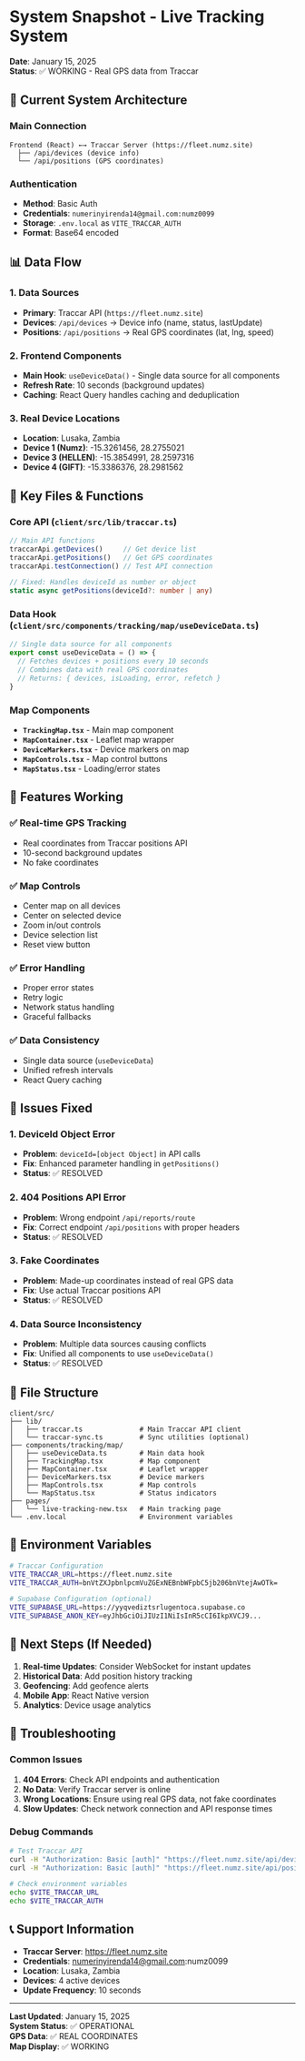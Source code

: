 # System Snapshot - Live Tracking System
**Date**: January 15, 2025  
**Status**: ✅ WORKING - Real GPS data from Traccar

## 🎯 Current System Architecture

### Main Connection
```
Frontend (React) ←→ Traccar Server (https://fleet.numz.site)
  ├── /api/devices (device info)
  └── /api/positions (GPS coordinates)
```

### Authentication
- **Method**: Basic Auth
- **Credentials**: `numerinyirenda14@gmail.com:numz0099`
- **Storage**: `.env.local` as `VITE_TRACCAR_AUTH`
- **Format**: Base64 encoded

## 📊 Data Flow

### 1. Data Sources
- **Primary**: Traccar API (`https://fleet.numz.site`)
- **Devices**: `/api/devices` → Device info (name, status, lastUpdate)
- **Positions**: `/api/positions` → Real GPS coordinates (lat, lng, speed)

### 2. Frontend Components
- **Main Hook**: `useDeviceData()` - Single data source for all components
- **Refresh Rate**: 10 seconds (background updates)
- **Caching**: React Query handles caching and deduplication

### 3. Real Device Locations
- **Location**: Lusaka, Zambia
- **Device 1 (Numz)**: -15.3261456, 28.2755021
- **Device 3 (HELLEN)**: -15.3854991, 28.2597316
- **Device 4 (GIFT)**: -15.3386376, 28.2981562

## 🔧 Key Files & Functions

### Core API (`client/src/lib/traccar.ts`)
```typescript
// Main API functions
traccarApi.getDevices()     // Get device list
traccarApi.getPositions()   // Get GPS coordinates
traccarApi.testConnection() // Test API connection

// Fixed: Handles deviceId as number or object
static async getPositions(deviceId?: number | any)
```

### Data Hook (`client/src/components/tracking/map/useDeviceData.ts`)
```typescript
// Single data source for all components
export const useDeviceData = () => {
  // Fetches devices + positions every 10 seconds
  // Combines data with real GPS coordinates
  // Returns: { devices, isLoading, error, refetch }
}
```

### Map Components
- **`TrackingMap.tsx`** - Main map component
- **`MapContainer.tsx`** - Leaflet map wrapper
- **`DeviceMarkers.tsx`** - Device markers on map
- **`MapControls.tsx`** - Map control buttons
- **`MapStatus.tsx`** - Loading/error states

## 🚀 Features Working

### ✅ Real-time GPS Tracking
- Real coordinates from Traccar positions API
- 10-second background updates
- No fake coordinates

### ✅ Map Controls
- Center map on all devices
- Center on selected device
- Zoom in/out controls
- Device selection list
- Reset view button

### ✅ Error Handling
- Proper error states
- Retry logic
- Network status handling
- Graceful fallbacks

### ✅ Data Consistency
- Single data source (`useDeviceData`)
- Unified refresh intervals
- React Query caching

## 🐛 Issues Fixed

### 1. DeviceId Object Error
- **Problem**: `deviceId=[object Object]` in API calls
- **Fix**: Enhanced parameter handling in `getPositions()`
- **Status**: ✅ RESOLVED

### 2. 404 Positions API Error
- **Problem**: Wrong endpoint `/api/reports/route`
- **Fix**: Correct endpoint `/api/positions` with proper headers
- **Status**: ✅ RESOLVED

### 3. Fake Coordinates
- **Problem**: Made-up coordinates instead of real GPS data
- **Fix**: Use actual Traccar positions API
- **Status**: ✅ RESOLVED

### 4. Data Source Inconsistency
- **Problem**: Multiple data sources causing conflicts
- **Fix**: Unified all components to use `useDeviceData()`
- **Status**: ✅ RESOLVED

## 📁 File Structure

```
client/src/
├── lib/
│   ├── traccar.ts              # Main Traccar API client
│   └── traccar-sync.ts         # Sync utilities (optional)
├── components/tracking/map/
│   ├── useDeviceData.ts        # Main data hook
│   ├── TrackingMap.tsx         # Map component
│   ├── MapContainer.tsx        # Leaflet wrapper
│   ├── DeviceMarkers.tsx       # Device markers
│   ├── MapControls.tsx         # Map controls
│   └── MapStatus.tsx           # Status indicators
├── pages/
│   └── live-tracking-new.tsx   # Main tracking page
└── .env.local                  # Environment variables
```

## 🔑 Environment Variables

```bash
# Traccar Configuration
VITE_TRACCAR_URL=https://fleet.numz.site
VITE_TRACCAR_AUTH=bnVtZXJpbnlpcmVuZGExNEBnbWFpbC5jb206bnVtejAwOTk=

# Supabase Configuration (optional)
VITE_SUPABASE_URL=https://yyqvediztsrlugentoca.supabase.co
VITE_SUPABASE_ANON_KEY=eyJhbGciOiJIUzI1NiIsInR5cCI6IkpXVCJ9...
```

## 🎯 Next Steps (If Needed)

1. **Real-time Updates**: Consider WebSocket for instant updates
2. **Historical Data**: Add position history tracking
3. **Geofencing**: Add geofence alerts
4. **Mobile App**: React Native version
5. **Analytics**: Device usage analytics

## 🚨 Troubleshooting

### Common Issues
1. **404 Errors**: Check API endpoints and authentication
2. **No Data**: Verify Traccar server is online
3. **Wrong Locations**: Ensure using real GPS data, not fake coordinates
4. **Slow Updates**: Check network connection and API response times

### Debug Commands
```bash
# Test Traccar API
curl -H "Authorization: Basic [auth]" "https://fleet.numz.site/api/devices"
curl -H "Authorization: Basic [auth]" "https://fleet.numz.site/api/positions"

# Check environment variables
echo $VITE_TRACCAR_URL
echo $VITE_TRACCAR_AUTH
```

## 📞 Support Information

- **Traccar Server**: https://fleet.numz.site
- **Credentials**: numerinyirenda14@gmail.com:numz0099
- **Location**: Lusaka, Zambia
- **Devices**: 4 active devices
- **Update Frequency**: 10 seconds

---
**Last Updated**: January 15, 2025  
**System Status**: ✅ OPERATIONAL  
**GPS Data**: ✅ REAL COORDINATES  
**Map Display**: ✅ WORKING  




